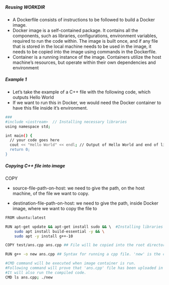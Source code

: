 ##### Reusing WORKDIR

- A Dockerfile consists of instructions to be followed to build a Docker image.
- Docker image is a self-contained package. It contains all the components, such as libraries, configurations, environment variables, required to run the code within. The image is built once, and if any file that is stored in the local machine needs to be used in the image, it needs to be copied into the image using commands in the Dockerfile.
- Container is a running instance of the image. Containers utilize the host machine’s resources, but operate within their own dependencies and environment

##### Example 1
- Let’s take the example of a C++ file with the following code, which outputs Hello World
- If we want to run this in Docker, we would need the Docker container to have this file inside it’s environment.
``````sh
### 
#include <iostream>  // Installing necessary libraries
using namespace std;

int main() {
  // your code goes here
  cout << "Hello World" << endl; // Output of Hello World and end of line.
  return 0;
}


``````
##### Copying C++ file into image

COPY <source-file-path-on-host> <destination-file-path-inside-image>

- source-file-path-on-host: we need to give the path, on the host machine, of the file we want to copy.

- destination-file-path-on-host: we need to give the path, inside Docker image, where we want to copy the file to
``````sh
FROM ubuntu:latest

RUN	apt-get update && apt-get install sudo && \  #Installing libraries for running c++ file
	sudo apt install build-essential -y && \
	sudo apt -y install g++-10

COPY test/ans.cpp ans.cpp ## File will be copied into the root directory of the image

RUN	g++ -o new ans.cpp ## Syntax for running a cpp file. 'new' is the compiled code. 

#CMD command will be executed when image container is run.
#Following command will prove that 'ans.cpp' file has been uploaded in image directory
#It will also run the compiled code.
CMD ls ans.cpp; ./new
``````
``````sh

``````
